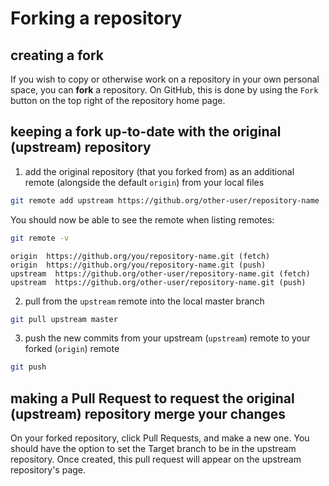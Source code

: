 # Forking a repository

## creating a fork
If you wish to copy or otherwise work on a repository in your own personal space, you can **fork** a repository. On GitHub, this is done by using the `Fork` button on the top right of the repository home page.

## keeping a fork up-to-date with the original (upstream) repository
1. add the original repository (that you forked from) as an additional remote (alongside the default `origin`) from your local files
```bash
git remote add upstream https://github.org/other-user/repository-name
```
You should now be able to see the remote when listing remotes:
```bash
git remote -v
```
```
origin  https://github.org/you/repository-name.git (fetch)
origin  https://github.org/you/repository-name.git (push)
upstream  https://github.org/other-user/repository-name.git (fetch)
upstream  https://github.org/other-user/repository-name.git (push)
```

2. pull from the `upstream` remote into the local master branch
```bash
git pull upstream master
```
3. push the new commits from your upstream (`upstream`) remote to your forked (`origin`) remote
```bash
git push
```

## making a Pull Request to request the original (upstream) repository merge your changes
On your forked repository, click Pull Requests, and make a new one. You should have the option to set the Target branch to be in the upstream repository. Once created, this pull request will appear on the upstream repository's page.
